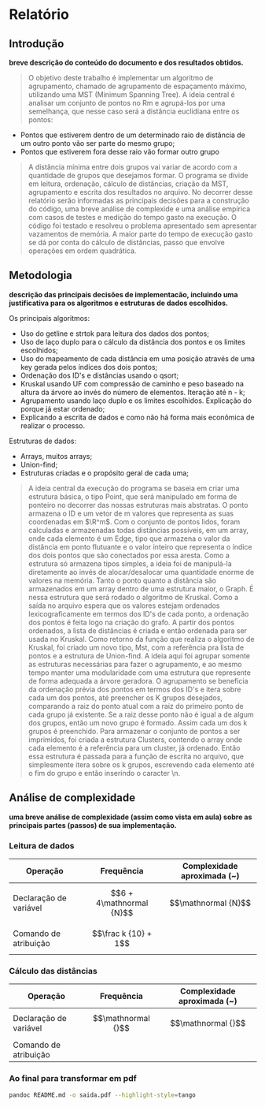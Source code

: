 # Relatório

## Introdução

**breve descrição do conteúdo do documento e dos resultados obtidos.**

> O objetivo deste trabalho é implementar um algoritmo de agrupamento, chamado de agrupamento de espaçamento
máximo, utilizando uma MST (Minimum Spanning Tree). A ideia central é analisar um conjunto de pontos no Rm e
agrupá-los por uma semelhança, que nesse caso será a distância euclidiana entre os pontos: 
- Pontos que estiverem dentro de um determinado raio de distância de um outro ponto vão ser parte do mesmo grupo;
- Pontos que estiverem fora desse raio vão formar outro grupo
> A distância mínima entre dois grupos vai variar de acordo com a quantidade de grupos que desejamos formar.
> O programa se divide em leitura, ordenação, cálculo de distâncias, criação da MST, agrupamento e escrita dos resultados no arquivo. No decorrer desse relatório serão informadas as principais decisões para a construção do código, uma breve análise de complexide e uma análise empírica com casos de testes e medição do tempo gasto na execução. O código foi testado e resolveu o problema apresentado sem apresentar vazamentos de memória. A maior parte do tempo de execução gasto se dá por conta do cálculo de distâncias, passo que envolve operações em ordem quadrática. 

## Metodologia

**descrição das principais decisões de implementacão, incluindo uma justificativa para os algoritmos e estruturas de dados escolhidos.**

Os principais algoritmos:
- Uso do getline e strtok para leitura dos dados dos pontos;
- Uso de laço duplo para o cálculo da distância dos pontos e os limites escolhidos;
- Uso do mapeamento de cada distância em uma posição através de uma key gerada pelos índices dos dois pontos;
- Ordenação dos ID's e distâncias usando o qsort;
- Kruskal usando UF com compressão de caminho e peso baseado na altura da árvore ao invés do número de elementos. Iteração até n - k;
- Agrupamento usando laço duplo e os limites escolhidos. Explicação do porque já estar ordenado;
- Explicando a escrita de dados e como não há forma mais econômica de realizar o processo.

Estruturas de dados:
- Arrays, muitos arrays;
- Union-find;
- Estruturas criadas e o propósito geral de cada uma;

> A ideia central da execução do programa se baseia em criar uma estrutura básica, o tipo Point, que será manipulado em forma de ponteiro no decorrer das nossas estruturas mais abstratas. O ponto armazena o ID e um vetor de m valores que representa as suas coordenadas em $\R^m$. Com o conjunto de pontos lidos, foram calculadas e armazenadas todas distâncias possíveis, em um array, onde cada elemento é um Edge, tipo que armazena o valor da distância em ponto flutuante e o valor inteiro que representa o índice dos dois pontos que são conectados por essa aresta. Como a estrutura só armazena tipos simples, a ideia foi de manipulá-la diretamente ao invés de alocar/desalocar uma quantidade enorme de valores na memória. Tanto o ponto quanto a distância são armazenados em um array dentro de uma estrutura maior, o Graph. É nessa estrutura que será rodado o algoritmo de Kruskal. Como a saída no arquivo espera que os valores estejam ordenados lexicograficamente em termos dos ID's de cada ponto, a ordenação dos pontos é feita logo na criação do grafo. A partir dos pontos ordenados, a lista de distâncias é criada e então ordenada para ser usada no Kruskal. Como retorno da função que realiza o algoritmo de Kruskal, foi criado um novo tipo, Mst, com a referência pra lista de pontos e a estrutura de Union-find. A ideia aqui foi agrupar somente as estruturas necessárias para fazer o agrupamento, e ao mesmo tempo manter uma modularidade com uma estrutura que represente de forma adequada a árvore geradora. O agrupamento se beneficia da ordenação prévia dos pontos em termos dos ID's e itera sobre cada um dos pontos, até preencher os K grupos desejados, comparando a raiz do ponto atual com a raiz do primeiro ponto de cada grupo já existente. Se a raiz desse ponto não é igual a de algum dos grupos, então um novo grupo é formado. Assim cada um dos k grupos é preenchido. Para armazenar o conjunto de pontos a ser imprimidos, foi criada a estrutura Clusters, contendo o array onde cada elemento é a referência para um cluster, já ordenado. Então essa estrutura é passada para a função de escrita no arquivo, que simplesmente itera sobre os k grupos, escrevendo cada elemento até o fim do grupo e então inserindo o caracter \n.

## Análise de complexidade

**uma breve análise de complexidade (assim como vista em aula) sobre as principais partes (passos) de sua implementação.**

### Leitura de dados

| Operação | Frequência | Complexidade aproximada (~) |
| ----------|----------------| --------------------------------------|
| Declaração de variável | $$6 + 4\mathnormal {N}$$| $$\mathnormal {N}$$ |
| Comando de atribuição | $$\frac k {10} + 1$$ |  |

### Cálculo das distâncias

| Operação | Frequência | Complexidade aproximada (~) |
| ----------|----------------| --------------------------------------|
| Declaração de variável | $$\mathnormal {}$$| $$\mathnormal {}$$ |
| Comando de atribuição | $$ $$ | $$ $$ |



### Ao final para transformar em pdf

```bash
pandoc README.md -o saida.pdf --highlight-style=tango
```
